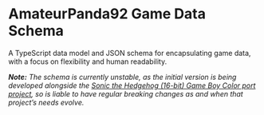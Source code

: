 # AmateurPanda92 Game Data Schema

A TypeScript data model and JSON schema for encapsulating game data, with a focus on flexibility and human readability.

_**Note:** The schema is currently unstable, as the initial version is being developed alongside the [Sonic the Hedgehog (16-bit) Game Boy Color port project](https://www.github.com/AmateurPanda92/sonic-1-gbc), so is liable to have regular breaking changes as and when that project’s needs evolve._
